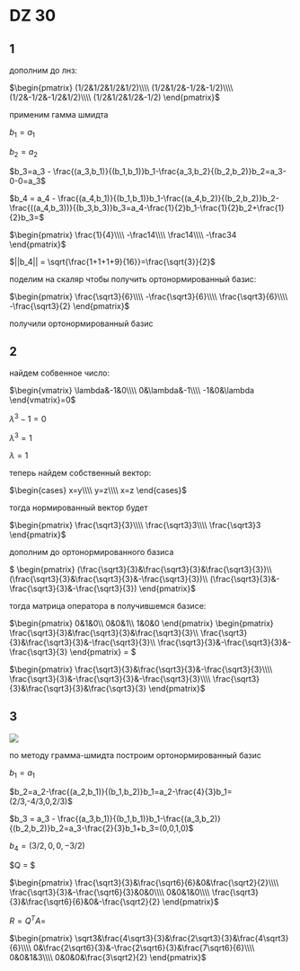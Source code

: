 <script type="text/javascript"
  src="https://cdnjs.cloudflare.com/ajax/libs/mathjax/2.7.0/MathJax.js?config=TeX-AMS_CHTML">
</script>
<script type="text/x-mathjax-config">
  MathJax.Hub.Config({
    tex2jax: {
      inlineMath: [['$','$'], ['\\(','\\)']],
      processEscapes: true},
      jax: ["input/TeX","input/MathML","input/AsciiMath","output/CommonHTML"],
      extensions: ["tex2jax.js","mml2jax.js","asciimath2jax.js","MathMenu.js","MathZoom.js","AssistiveMML.js", "[Contrib]/a11y/accessibility-menu.js"],
      TeX: {
      extensions: ["AMSmath.js","AMSsymbols.js","noErrors.js","noUndefined.js"],
      equationNumbers: {
      autoNumber: "AMS"
      }
    }
  });
</script>


# DZ 30

## 1

дополним до лнз:

$\begin{pmatrix}
(1/2&1/2&1/2&1/2)\\\\
(1/2&1/2&-1/2&-1/2)\\\\
(1/2&-1/2&-1/2&1/2)\\\\
(1/2&1/2&1/2&-1/2)
\end{pmatrix}$


применим гамма шмидта

$b_1=a_1$

$b_2=a_2$

$b_3=a_3 - \frac{(a_3,b_1)}{(b_1,b_1)}b_1-\frac{a_3,b_2}{(b_2,b_2)}b_2=a_3-0-0=a_3$

$b_4 = a_4 - \frac{(a_4,b_1)}{(b_1,b_1)}b_1-\frac{(a_4,b_2)}{(b_2,b_2)}b_2-\frac{((a_4,b_3))}{(b_3,b_3)}b_3=a_4-\frac{1}{2}b_1-\frac{1}{2}b_2+\frac{1}{2}b_3=$

$\begin{pmatrix}
\frac{1}{4}\\\\ -\frac14\\\\ \frac14\\\\ -\frac34
\end{pmatrix}$

$||b_4|| = \sqrt{\frac{1+1+1+9}{16}}=\frac{\sqrt{3}}{2}$

поделим на скаляр чтобы получить ортонормированный базис:

$\begin{pmatrix}
\frac{\sqrt3}{6}\\\\ -\frac{\sqrt3}{6}\\\\ \frac{\sqrt3}{6}\\\\ -\frac{\sqrt3}{2}
\end{pmatrix}$

получили ортонормированный базис

## 2

найдем собвенное число:

$\begin{vmatrix}
\lambda&-1&0\\\\
0&\lambda&-1\\\\
-1&0&\lambda
\end{vmatrix}=0$

$\lambda^3-1=0$

$\lambda^3=1$

$\lambda=1$

теперь найдем собственный вектор:

$\begin{cases}
x=y\\\\
y=z\\\\
x=z
\end{cases}$

тогда нормированный вектор будет

$\begin{pmatrix}
\frac{\sqrt3}{3}\\\\
\frac{\sqrt3}3\\\\
\frac{\sqrt3}3
\end{pmatrix}$

дополним до ортонормированного базиса 

$
\begin{pmatrix}
(\frac{\sqrt3}{3}&\frac{\sqrt3}{3}&\frac{\sqrt3}{3})\\\\
(\frac{\sqrt3}{3}&\frac{\sqrt3}{3}&-\frac{\sqrt3}{3})\\\\
(\frac{\sqrt3}{3}&-\frac{\sqrt3}{3}&-\frac{\sqrt3}{3})
\end{pmatrix}$

тогда матрица оператора в получившемся базисе:

$\begin{pmatrix}
0&1&0\\\\
0&0&1\\\\
1&0&0
\end{pmatrix}
\begin{pmatrix}
\frac{\sqrt3}{3}&\frac{\sqrt3}{3}&\frac{\sqrt3}{3}\\\\
\frac{\sqrt3}{3}&\frac{\sqrt3}{3}&-\frac{\sqrt3}{3}\\\\
\frac{\sqrt3}{3}&-\frac{\sqrt3}{3}&-\frac{\sqrt3}{3}
\end{pmatrix} = $

$\begin{pmatrix}
\frac{\sqrt3}{3}&\frac{\sqrt3}{3}&-\frac{\sqrt3}{3}\\\\
\frac{\sqrt3}{3}&-\frac{\sqrt3}{3}&-\frac{\sqrt3}{3}\\\\
\frac{\sqrt3}{3}&\frac{\sqrt3}{3}&\frac{\sqrt3}{3}
\end{pmatrix}$


## 3

![
](image-7.png)

по методу грамма-шмидта построим ортонормированный базис

$b_1=a_1$

$b_2=a_2-\frac{(a_2,b_1)}{(b_1,b_2)}b_1=a_2-\frac{4}{3}b_1=(2/3,-4/3,0,2/3)$

$b_3 = a_3 - \frac{(a_3,b_1)}{(b_1,b_1)}b_1-\frac{(a_3,b_2)}{(b_2,b_2)}b_2=a_3-\frac{2}{3}b_1+b_3=(0,0,1,0)$

$b_4 = (3/2,0,0,-3/2)$

$Q = $

$\begin{pmatrix}
\frac{\sqrt3}{3}&\frac{\sqrt6}{6}&0&\frac{\sqrt2}{2}\\\\
\frac{\sqrt3}{3}&-\frac{\sqrt6}{3}&0&0\\\\
0&0&1&0\\\\
\frac{\sqrt3}{3}&\frac{\sqrt6}{6}&0&-\frac{\sqrt2}{2}
\end{pmatrix}$

$R = Q^TA=$

$\begin{pmatrix}
\sqrt3&\frac{4\sqrt3}{3}&\frac{2\sqrt3}{3}&\frac{4\sqrt3}{6}\\\\
0&\frac{2\sqrt6}{3}&-\frac{2\sqrt6}{3}&\frac{7\sqrt6}{6}\\\\
0&0&1&3\\\\
0&0&0&\frac{3\sqrt2}{2}
\end{pmatrix}$

